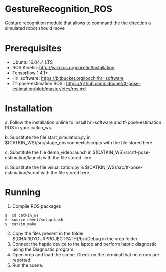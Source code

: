 # GestureRecognition_ROS
Gesture recognition module that allows to command the the direction a simulated robot should move


# Prerequisites 
  - Ubuntu 16.04.4 LTS
  - ROS Kinetic: http://wiki.ros.org/kinetic/Installation
  - Tensorflow 1.4.1+
  - Hri_software: https://bitbucket.org/iocchi/hri_software
  - Tf-pose-estimation ROS : https://github.com/ildoonet/tf-pose-estimation/blob/master/etcs/ros.md

# Installation
  a. Follow the installation online to install hri-software and tf-pose-estimation ROS in your catkin_ws. 
  
  b. Substitute the file start_simulation.py in $(CATKIN_WS)/src/stage_environments/scripts with the file stored here.
  
  c. Substitute the file demo_video.launch in $(CATKIN_WS)/src/tf-pose-estimation/launch with the file stored here.
  
  d. Substitute the file visualization.py in $(CATKIN_WS)/src/tf-pose-estimation/script with the file stored here.
    
# Running
1. Compile ROS packages 
```
$  cd catkin_ws
$  source devel/setup.bash
$  catkin_make
```
2. Copy the files present in the folder $(CHAI3DYOURPROJECTPATH)/bin/Debug in the vrep folder.
3. Connect the haptic device to the laptop and perform haptic diagnostic using the Diagnostic program. 
4. Open vrep and load the scene. Check on the terminal that no errors are reported. 
5. Run the scene. 
